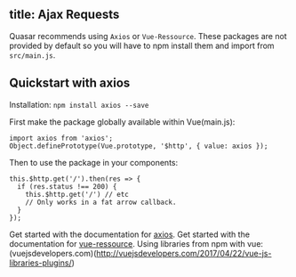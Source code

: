 title: Ajax Requests
---
Quasar recommends using `Axios` or `Vue-Ressource`.
These packages are not provided by default so you will have to npm install them and import from `src/main.js`.


## Quickstart with axios
Installation: `npm install axios --save`

First make the package globally available within Vue(main.js):
```
import axios from 'axios';
Object.definePrototype(Vue.prototype, '$http', { value: axios });
```


Then to use the package in your components:
```
this.$http.get('/').then(res => {
  if (res.status !== 200) {
    this.$http.get('/') // etc
    // Only works in a fat arrow callback.
  }
});
```


Get started with the documentation for [axios](https://github.com/mzabriskie/axios).
Get started with the documentation for [vue-ressource](https://github.com/pagekit/vue-resource).
Using libraries from npm with vue: (vuejsdevelopers.com)(http://vuejsdevelopers.com/2017/04/22/vue-js-libraries-plugins/)
